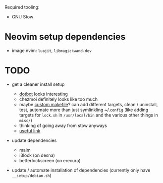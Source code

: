 Required tooling:

* GNU Stow


# Neovim setup dependencies

* image.nvim: `luajit`, `libmagickwand-dev`


# TODO

* get a cleaner install setup
    * [dotbot](https://github.com/anishathalye/dotbot) looks interesting
    * chezmoi definitely looks like too much
    * maybe [custom makefile](https://github.com/jmervine/zshrc/blob/master/Makefile)? can add different targets, clean / uninstall, test, automate more than just symlinkling ~/.`config` (like adding targets for `lock.sh` in `/usr/local/bin` and the various other things in `misc/`)
    * thinking of going away from stow anyways
    * [useful link](https://dev.to/lostintangent/how-do-you-manage-and-synchronize-your-dotfiles-across-multiple-machines-2n24)

* update dependencies
    * maim
    * i3lock (on desna)
    * betterlockscreen (on erecura)

* update / automate installation of dependencies (currently only have `__setup/debian.sh`)
